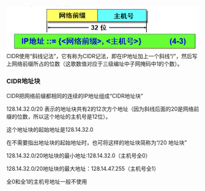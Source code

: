 ![无分类编址CIDR](https://github.com/ZhengyuanHan/CS/blob/main/img/%E6%97%A0%E5%88%86%E7%B1%BB%E7%BC%96%E5%9D%80CIDR.png)  
CIDR使用“斜线记法”，它有称为CIDR记法，即在IP地址加上一个斜线“/”，然后写上网络前缀所占的位数（这歌数值对应于三级编址中子网掩码中1的个数）。
### CIDR地址块
CIDR把网络前缀都相同的连续的IP地址组成“CIDR地址块”

128.14.32.0/20 表示的地址块共有2的12次方个地址（因为斜线后面的20是网络前缀的位数，所以这个地址的主机号是12位）。

这个地址块的起始地址是128.14.32.0

在不需要指出地址块的起始地址时，也可将这样的地址块简称为“/20 地址块”

128.14.32.0/20地址块的最小地址:128.14.32.0（主机号全0）

128.14.32.0/20地址块的最大地址：128.14.47.255（主机号全1）

全0和全1的主机号地址一般不使用
